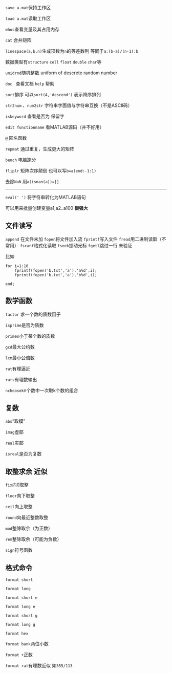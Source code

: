 `save a.mat`保持工作区

`load a.mat`读取工作区

`whos`查看变量及其占用内存

`cat` 合并矩阵

`linespace(a,b,n)`生成项数为`n`的等差数列
等同于`a:(b-a)/(n-1):b` 

数据类型有`structure` `cell` `float` `double` `char`等

`unidrnd`随机整数 uniform of descrete random number

`doc ` 查看文档
`help` 帮助

`sort`排序
可以`sort(A,'descend')` 表示降序排列

`str2num` 、`num2str` 字符串字面值与字符串互换（不是ASCII码）





`iskeyword` 查看是否为 保留字

`edit functionname` 看MATLAB源码（并不好用）

`@` 匿名函数

`repmat` 通过重复，生成更大的矩阵

`bench` 电脑跑分

`fliplr`  矩阵次序颠倒 也可以写`b=a(end:-1:1)`

去除`NaN` 用`a(isnan(a))=[]`

---

`eval(' ')` 将字符串转化为MATLAB语句

可以用来批量创建变量a1,a2..a100
**很强大**

文件读写
--
`append` 在文件末加
`fopen`将文件加入流
`fprintf`写入文件
`fread`用二进制读取（不常用）
`fscanf`格式化读取
`fseek`挪动光标
`fgetl`跳过一行 未验证

比如
```
for i=1:10
    fprintf(fopen('b.txt','a'),'a%d',i);
    fprintf(fopen('b.txt','a'),'b%d',i);

end;
```



数学函数
-----
`factor` 求一个数的质数因子

`isprime`是否为质数

`primes`小于某个数的质数

`gcd`最大公约数

`lcm`最小公倍数

`rat`有理逼近

`rats`有理数输出

`nchoosek`n个数中一次取k个数的组合


复数
----

`abs`“取模”

`imag`虚部

`real`实部

`isreal`是否为复数


取整求余 近似
---
`fix`向0取整

`floor`向下取整

`ceil`向上取整

`round`向最近整数取整

`mod`整除取余（为正数）

`rem`整除取余（可能为负数）

`sign`符号函数


格式命令
--


`format short`

`format long`

`format short e`

`format long e`

`format short g`

`format long g`

`format hex`

`format bank`两位小数

`format +`正数

`format rat`有理数近似 如`355/113`

